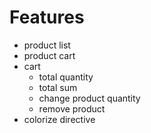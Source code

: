 # Features
* product list
* product cart
* cart
  * total quantity
  * total sum
  * change product quantity
  * remove product
* colorize directive
